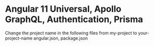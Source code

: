 # Angular 11 Universal, Apollo GraphQL, Authentication, Prisma

Change the project name in the following files from my-project to your-project-name
angular.json, package.json

